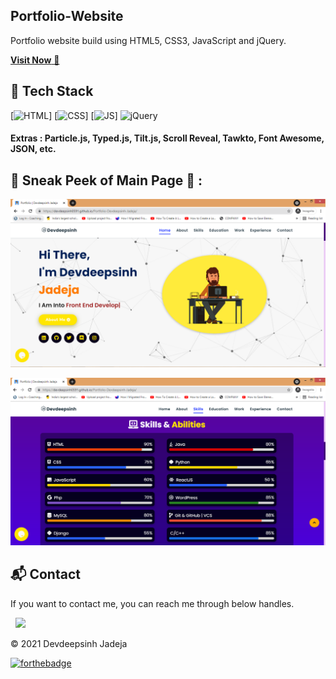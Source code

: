 ## Portfolio-Website
Portfolio website build using HTML5, CSS3, JavaScript and jQuery.

<a href="https://devdeepsinh0591.github.io/Portfolio-Devdeepsinh-Jadeja/" target="_blank">**Visit Now** 🚀</a>


## 📌 Tech Stack
[![HTML](https://img.shields.io/badge/html5%20-%23E34F26.svg?&style=for-the-badge&logo=html5&logoColor=white)]
[![CSS](https://img.shields.io/badge/css3%20-%231572B6.svg?&style=for-the-badge&logo=css3&logoColor=white)]
[![JS](https://img.shields.io/badge/javascript%20-%23323330.svg?&style=for-the-badge&logo=javascript&logoColor=%23F7DF1E)]
<img alt="jQuery" src="https://img.shields.io/badge/jquery-%230769AD.svg?style=for-the-badge&logo=jquery&logoColor=white"/>

#### Extras : Particle.js, Typed.js, Tilt.js, Scroll Reveal, Tawkto, Font Awesome, JSON, etc.

## 📌 Sneak Peek of Main Page 🙈 :
![mockup720](https://github.com/Devdeepsinh0591/Portfolio-Devdeepsinh-Jadeja/blob/main/assests/images/portfolio3.PNG)

![skillsmockup](https://github.com/Devdeepsinh0591/Portfolio-Devdeepsinh-Jadeja/blob/main/assests/images/portfolio2.PNG)


<h2>📬 Contact</h2>

If you want to contact me, you can reach me through below handles.

&nbsp;&nbsp;<a href="https://www.linkedin.com/in/devdeepsinh-jadeja-0591/"><img src="https://www.felberpr.com/wp-content/uploads/linkedin-logo.png" width="30"></img></a>

© 2021 Devdeepsinh Jadeja


[![forthebadge](https://forthebadge.com/images/badges/built-with-love.svg)](https://forthebadge.com)
